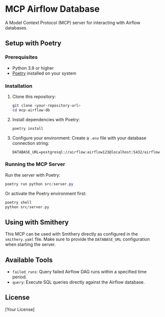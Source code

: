 # MCP Airflow Database

A Model Context Protocol (MCP) server for interacting with Airflow databases.

## Setup with Poetry

### Prerequisites

- Python 3.8 or higher
- [Poetry](https://python-poetry.org/docs/#installation) installed on your system

### Installation

1. Clone this repository:
   ```powershell
   git clone <your-repository-url>
   cd mcp-airflow-db
   ```

2. Install dependencies with Poetry:
   ```powershell
   poetry install
   ```

3. Configure your environment:
   Create a `.env` file with your database connection string:
   ```
   DATABASE_URL=postgresql://airflow:airflow123@localhost:5432/airflow
   ```

### Running the MCP Server

Run the server with Poetry:
```powershell
poetry run python src/server.py
```

Or activate the Poetry environment first:
```powershell
poetry shell
python src/server.py
```

## Using with Smithery

This MCP can be used with Smithery directly as configured in the `smithery.yaml` file. Make sure to provide the `DATABASE_URL` configuration when starting the server.

## Available Tools

- `failed_runs`: Query failed Airflow DAG runs within a specified time period.
- `query`: Execute SQL queries directly against the Airflow database.

## License

[Your License]
